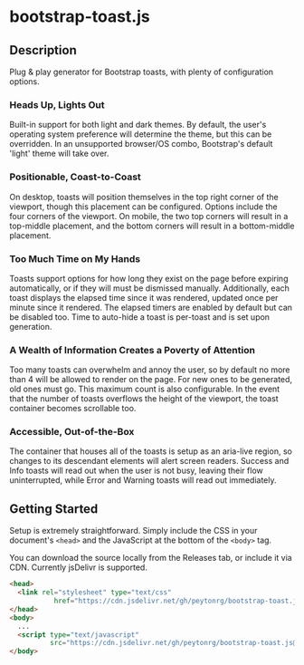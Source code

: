 # bootstrap-toast.js

## Description
Plug &amp; play generator for Bootstrap toasts, with plenty of configuration options.

### Heads Up, Lights Out
Built-in support for both light and dark themes. By default, the user's operating system preference will determine the theme, but this can be overridden. In an unsupported browser/OS combo, Bootstrap's default 'light' theme will take over.

### Positionable, Coast-to-Coast
On desktop, toasts will position themselves in the top right corner of the viewport, though this placement can be configured. Options include the four corners of the viewport. On mobile, the two top corners will result in a top-middle placement, and the bottom corners will result in a bottom-middle placement.

### Too Much Time on My Hands
Toasts support options for how long they exist on the page before expiring automatically, or if they will must be dismissed manually. Additionally, each toast displays the elapsed time since it was rendered, updated once per minute since it rendered. The elapsed timers are enabled by default but can be disabled too. Time to auto-hide a toast is per-toast and is set upon generation.

### A Wealth of Information Creates a Poverty of Attention
Too many toasts can overwhelm and annoy the user, so by default no more than 4 will be allowed to render on the page. For new ones to be generated, old ones must go. This maximum count is also configurable. In the event that the number of toasts overflows the height of the viewport, the toast container becomes scrollable too.

### Accessible, Out-of-the-Box
The container that houses all of the toasts is setup as an aria-live region, so changes to its descendant elements will alert screen readers. Success and Info toasts will read out when the user is not busy, leaving their flow uninterrupted, while Error and Warning toasts will read out immediately.

## Getting Started
Setup is extremely straightforward. Simply include the CSS in your document's `<head>` and the JavaScript at the bottom of the `<body>` tag.

You can download the source locally from the Releases tab, or include it via CDN. Currently jsDelivr is supported.

```HTML
<head>
  <link rel="stylesheet" type="text/css"
           href="https://cdn.jsdelivr.net/gh/peytonrg/bootstrap-toast.js@v1.2.3-beta/css/bootstrap-toast.min.css" />
</head>
<body>
  ...
  <script type="text/javascript" 
          src="https://cdn.jsdelivr.net/gh/peytonrg/bootstrap-toast.js@v1.2.3-beta/js/bootstrap-toast.min.js"></script>
</body>
```
